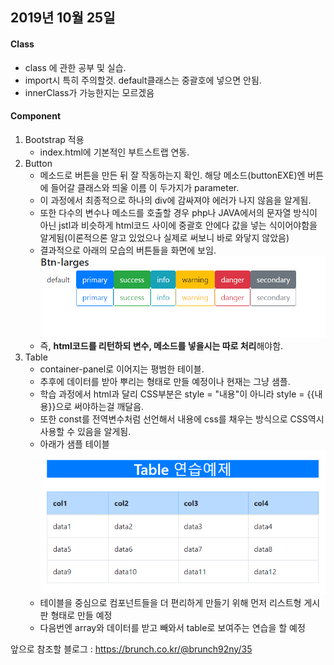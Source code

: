 ## 2019년 10월 25일



#### Class

- class 에 관한 공부 및 실습.
- import시 특히 주의할것. default클래스는 중괄호에 넣으면 안됨.
- innerClass가 가능한지는 모르겠음



#### Component

1. Bootstrap 적용
   - index.html에 기본적인 부트스트랩 연동.
2. Button
   - 메소드로 버튼을 만든 뒤 잘 작동하는지 확인. 해당 메소드(buttonEXE)엔 버튼에 들어갈 클래스와 띄울 이름 이 두가지가 parameter.
   - 이 과정에서 최종적으로 하나의 div에 감싸져야 에러가 나지 않음을 알게됨.
   - 또한 다수의 변수나 메소드를 호출할 경우 php나 JAVA에서의 문자열 방식이 아닌 jstl과 비슷하게 html코드 사이에 중괄호 안에다 값을 넣는 식이어야함을 알게됨(이론적으론 알고 있었으나 실제로 써보니 바로 와닿지 않았음)
   - 결과적으로 아래의 모습의 버튼들을 화면에 보임.
   ![버튼들](img/20191025_buttons.png)
   - 즉, **html코드를 리턴하되 변수, 메소드를 넣을시는 따로 처리**해야함.
3. Table
   - container-panel로 이어지는 평범한 테이블.
   - 추후에 데이터를 받아 뿌리는 형태로 만들 예정이나 현재는 그냥 샘플.
   - 학습 과정에서 html과 달리 CSS부분은 style = "내용"이 아니라 style = {{내용}}으로 써야하는걸 깨달음.
   - 또한 const를 전역변수처럼 선언해서 내용에 css를 채우는 방식으로 CSS역시 사용할 수 있음을 알게됨.
   - 아래가 샘플 테이블
![샘플 테이블](img/20191025_table.png)
   - 테이블을 중심으로 컴포넌트들을 더 편리하게 만들기 위해 먼저 리스트형 게시판 형태로 만들 예정
   - 다음번엔 array와 데이터를 받고 빼와서 table로 보여주는 연습을 할 예정 


앞으로 참조할 블로그 : https://brunch.co.kr/@brunch92ny/35

